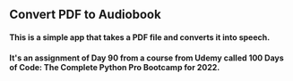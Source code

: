## Convert PDF to Audiobook
#### This is a simple app that takes a PDF file and converts it into speech.
#### It's an assignment of Day 90 from a course from Udemy called 100 Days of Code: The Complete Python Pro Bootcamp for 2022.
